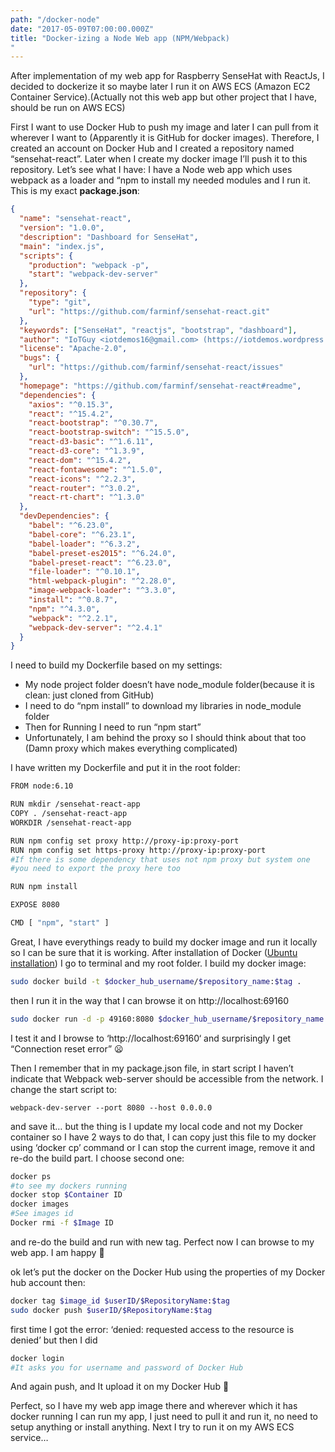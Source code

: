 ```yaml
---
path: "/docker-node"
date: "2017-05-09T07:00:00.000Z"
title: "Docker-izing a Node Web app (NPM/Webpack)
"
---
```


After implementation of my web app for Raspberry SenseHat with ReactJs, I decided to dockerize it so maybe later I run it on AWS ECS (Amazon EC2 Container Service).(Actually not this web app but other project that I have, should be run on AWS ECS)

First I want to use Docker Hub to push my image and later I can pull from it wherever I want to (Apparently it is GitHub for docker images). Therefore, I created an account on Docker Hub and I created a repository named “sensehat-react”. Later when I create my docker image I’ll push it to this repository.
Let’s see what I have:
I have a Node web app which uses webpack as a loader and “npm to install my needed modules and I run it.
This is my exact **package.json**:

```json
{
  "name": "sensehat-react",
  "version": "1.0.0",
  "description": "Dashboard for SenseHat",
  "main": "index.js",
  "scripts": {
    "production": "webpack -p",
    "start": "webpack-dev-server"
  },
  "repository": {
    "type": "git",
    "url": "https://github.com/farminf/sensehat-react.git"
  },
  "keywords": ["SenseHat", "reactjs", "bootstrap", "dashboard"],
  "author": "IoTGuy <iotdemos16@gmail.com> (https://iotdemos.wordpress.com)",
  "license": "Apache-2.0",
  "bugs": {
    "url": "https://github.com/farminf/sensehat-react/issues"
  },
  "homepage": "https://github.com/farminf/sensehat-react#readme",
  "dependencies": {
    "axios": "^0.15.3",
    "react": "^15.4.2",
    "react-bootstrap": "^0.30.7",
    "react-bootstrap-switch": "^15.5.0",
    "react-d3-basic": "^1.6.11",
    "react-d3-core": "^1.3.9",
    "react-dom": "^15.4.2",
    "react-fontawesome": "^1.5.0",
    "react-icons": "^2.2.3",
    "react-router": "^3.0.2",
    "react-rt-chart": "^1.3.0"
  },
  "devDependencies": {
    "babel": "^6.23.0",
    "babel-core": "^6.23.1",
    "babel-loader": "^6.3.2",
    "babel-preset-es2015": "^6.24.0",
    "babel-preset-react": "^6.23.0",
    "file-loader": "^0.10.1",
    "html-webpack-plugin": "^2.28.0",
    "image-webpack-loader": "^3.3.0",
    "install": "^0.8.7",
    "npm": "^4.3.0",
    "webpack": "^2.2.1",
    "webpack-dev-server": "^2.4.1"
  }
}
```

I need to build my Dockerfile based on my settings:

- My node project folder doesn’t have node_module folder(because it is clean: just cloned from GitHub)
- I need to do “npm install” to download my libraries in node_module folder
- Then for Running I need to run “npm start”
- Unfortunately, I am behind the proxy so I should think about that too (Damn proxy which makes everything complicated)

I have written my Dockerfile and put it in the root folder:

```bash
FROM node:6.10

RUN mkdir /sensehat-react-app
COPY . /sensehat-react-app
WORKDIR /sensehat-react-app

RUN npm config set proxy http://proxy-ip:proxy-port
RUN npm config set https-proxy http://proxy-ip:proxy-port
#If there is some dependency that uses not npm proxy but system one
#you need to export the proxy here too

RUN npm install

EXPOSE 8080

CMD [ "npm", "start" ]
```

Great, I have everythings ready to build my docker image and run it locally so I can be sure that it is working.
After installation of Docker ([Ubuntu installation](https://docs.docker.com/engine/installation/linux/ubuntu/#docker-ee-customers)) I go to terminal and my root folder.
I build my docker image:

```bash
sudo docker build -t $docker_hub_username/$repository_name:$tag .
```

then I run it in the way that I can browse it on http://localhost:69160

```bash
sudo docker run -d -p 49160:8080 $docker_hub_username/$repository_name:$tag
```

I test it and I browse to ‘http://localhost:69160‘ and surprisingly I get “Connection reset error” 😦

Then I remember that in my package.json file, in start script I haven’t indicate that Webpack web-server should be accessible from the network. I change the start script to:

```
webpack-dev-server --port 8080 --host 0.0.0.0
```

and save it… but the thing is I update my local code and not my Docker container so I have 2 ways to do that, I can copy just this file to my docker using ‘docker cp’ command or I can stop the current image, remove it and re-do the build part. I choose second one:

```bash
docker ps
#to see my dockers running
docker stop $Container ID
docker images
#See images id
Docker rmi -f $Image ID
```

and re-do the build and run with new tag. Perfect now I can browse to my web app. I am happy 🙂

ok let’s put the docker on the Docker Hub using the properties of my Docker hub account then:

```bash
docker tag $image_id $userID/$RepositoryName:$tag
sudo docker push $userID/$RepositoryName:$tag
```

first time I got the error: ‘denied: requested access to the resource is denied’ but then I did

```bash
docker login
#It asks you for username and password of Docker Hub
```

And again push, and It upload it on my Docker Hub 🙂

Perfect, so I have my web app image there and wherever which it has docker running I can run my app, I just need to pull it and run it, no need to setup anything or install anything.
Next I try to run it on my AWS ECS service…
